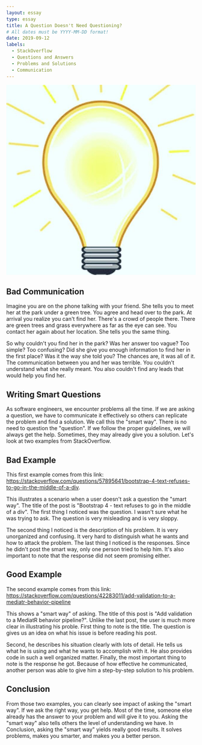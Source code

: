 ```yaml
---
layout: essay
type: essay
title: A Question Doesn't Need Questioning?
# All dates must be YYYY-MM-DD format!
date: 2019-09-12
labels:
  - StackOverflow
  - Questions and Answers
  - Problems and Solutions
  - Communication
---
```


<img class = "ui tiny left circular floated image" src = "../images/smartbulb.jpg">

## Bad Communication

Imagine you are on the phone talking with your friend. She tells you to meet her at the park under a green tree. You agree and head over to the park. At arrival you realize you can't find her. There's a crowd of people there. There are green trees and grass everywhere as far as the eye can see. You contact her again about her location. She tells you the same thing.

So why couldn't you find her in the park? Was her answer too vague? Too simple? Too confusing? Did she give you enough information to find her in the first place? Was it the way she told you? The chances are, it was all of it. The communication between you and her was terrible. You couldn't understand what she really meant. You also couldn't find any leads that would help you find her.  

## Writing Smart Questions

As software engineers, we encounter problems all the time. If we are asking a question, we have to communicate it effectively so others can replicate the problem and find a solution. We call this the "smart way". There is no need to question the "question". If we follow the proper guidelines, we will always get the help. Sometimes, they may already give you a solution. Let's look at two examples from  StackOverflow. 

## Bad Example

This first example comes from this link: <https://stackoverflow.com/questions/57895641/bootstrap-4-text-refuses-to-go-in-the-middle-of-a-div>.

This illustrates a scenario when a user doesn't ask a question the  "smart way". The title of the post is "Bootstrap 4 - text refuses to go in the middle of a div". The first thing I noticed was the question. I wasn't sure what he was trying to ask. The question is very misleading and is very sloppy. 

The second thing I noticed is the description of his problem. It is very unorganized and confusing. It very hard to distinguish what he wants and how to attack the problem.  The last thing I noticed is the responses. Since he didn't post the smart way, only one person tried to help him. It's also important to note that the response did not seem promising either.

## Good Example

The second example comes from this link: <https://stackoverflow.com/questions/42283011/add-validation-to-a-mediatr-behavior-pipeline>

This shows a "smart way" of asking. The title of this post is "Add validation to a MediatR behavior pipeline?". Unlike the last post, the user is much more clear in illustrating his proble. First thing to note is the title. The question is gives us an idea on what his issue is before reading his post. 

Second, he describes his situation clearly with lots of detail. He tells us what he is using and what he wants to accomplish with it. He also provides code in such a well organized matter. Finally, the most important thing to note is the response he got. Because of how effective he communicated, another person was able to give him a step-by-step solution to his problem.

## Conclusion

From those two examples, you can clearly see impact of asking the "smart way". If we ask the right way, you get help. Most of the time, someone else already has the answer to your problem and will give it to you. Asking the "smart way" also tells others the level of understanding we have. In Conclusion, asking the "smart way" yields really good results. It solves problems, makes you smarter, and makes you a better person.
